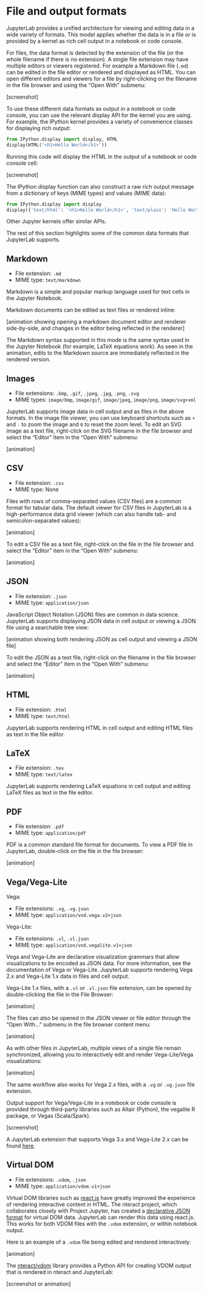 # File and output formats

JupyterLab provides a unified architecture for viewing and editing data in a
wide variety of formats. This model applies whether the data is in a file or is
provided by a kernel as rich cell output in a notebook or code console.

For files, the data format is detected by the extension of the file (or the
whole filename if there is no extension). A single file extension may have
multiple editors or viewers registered. For example a Markdown file (`.md`) can
be edited in the file editor or rendered and displayed as HTML. You can open
different editors and viewers for a file by right-clicking on the filename in
the file browser and using the “Open With” submenu:

[screenshot]

To use these different data formats as output in a notebook or code console, you
can use the relevant display API for the kernel you are using. For example, the
IPython kernel provides a variety of convenience classes for displaying rich output:

```python
from IPython.display import display, HTML
display(HTML('<h1>Hello World</h1>'))
```

Running this code will display the HTML in the output of a notebook or code
console cell:

[screenshot]

The IPython display function can also construct a raw rich output message from a
dictionary of keys (MIME types) and values (MIME data):

```python
from IPython.display import display
display({'text/html': '<h1>Hello World</h1>', 'text/plain': 'Hello World'}, raw=True)
```

Other Jupyter kernels offer similar APIs.

The rest of this section highlights some of the common data formats that
JupyterLab supports.

## Markdown

* File extension: `.md`
* MIME type: `text/markdown`

Markdown is a simple and popular markup language used for text cells in the
Jupyter Notebook.

Markdown documents can be edited as text files or rendered inline:

[animation showing opening a markdown document editor and renderer side-by-side, and changes in the editor being reflected in the renderer]

The Markdown syntax supported in this mode is the same syntax used in the
Jupyter Notebook (for example, LaTeX equations work). As seen in the animation,
edits to the Markdown source are immediately reflected in the rendered version.

## Images

* File extensions: `.bmp`, `.gif`, `.jpeg`, `.jpg`, `.png`, `.svg`
* MIME types: `image/bmp`, `image/gif`, `image/jpeg`, `image/png`, `image/svg+xml`

JupyterLab supports image data in cell output and as files in the above formats.
In the image file viewer, you can use keyboard shortcuts such as `+` and `-` to
zoom the image and `0` to reset the zoom level. To edit an SVG image as a text
file, right-click on the SVG filename in the file browser and select the
“Editor” item in the “Open With” submenu:

[animation]

## CSV

* File extension: `.csv`
* MIME type: None

Files with rows of comma-separated values (CSV files) are a common format for
tabular data. The default viewer for CSV files in JupyterLab is a
high-performance data grid viewer (which can also handle tab- and
semicolon-separated values):

[animation]

To edit a CSV file as a text file, right-click on the file in the file browser
and select the “Editor” item in the “Open With” submenu:

[animation]

## JSON

* File extension: `.json`
* MIME type: `application/json`

JavaScript Object Notation (JSON) files are common in data science. JupyterLab
supports displaying JSON data in cell output or viewing a JSON file using a
searchable tree view:

[animation showing both rendering JSON as cell output and viewing a JSON file]

To edit the JSON as a text file, right-click on the filename in the file browser
and select the “Editor” item in the “Open With” submenu:

[animation]

## HTML

* File extension: `.html`
* MIME type: `text/html`

JupyterLab supports rendering HTML in cell output and editing HTML files as text
in the file editor.

## LaTeX

* File extension: `.tex`
* MIME type: `text/latex`

JupyterLab supports rendering LaTeX equations in cell output and editing LaTeX
files as text in the file editor.


## PDF

* File extension: `.pdf`
* MIME type: `application/pdf`

PDF is a common standard file format for documents. To view a PDF file in
JupyterLab, double-click on the file in the file browser:

[animation]

## Vega/Vega-Lite

Vega:

* File extensions: `.vg`, `.vg.json`
* MIME type: `application/vnd.vega.v2+json`

Vega-Lite:

* File extensions: `.vl`, `.vl.json`
* MIME type: `application/vnd.vegalite.v1+json`

Vega and Vega-Lite are declarative visualization grammars that allow
visualizations to be encoded as JSON data. For more information, see the
documentation of Vega or Vega-Lite. JupyterLab supports rendering
Vega 2.x and Vega-Lite 1.x data in files and cell output.

Vega-Lite 1.x files, with a `.vl` or `.vl.json` file extension, can be opened by
double-clicking the file in the File Browser:

[animation]

The files can also be opened in the JSON viewer or file editor through the “Open
With…” submenu in the file browser content menu:

[animation]

As with other files in JupyterLab, multiple views of a single file remain
synchronized, allowing you to interactively edit and render Vega-Lite/Vega
visualizations:

[animation]

The same workflow also works for Vega 2.x files, with a `.vg` or `.vg.json` file
extension.

Output support for Vega/Vega-Lite in a notebook or code console is provided
through third-party libraries such as Altair (Python), the vegalite R package,
or Vegas (Scala/Spark).

[screenshot]

A JupyterLab extension that supports Vega 3.x and Vega-Lite 2.x can be found
[here](https://github.com/jupyterlab/jupyter-renderers).

## Virtual DOM

* File extensions: `.vdom`, `.json`
* MIME type: `application/vdom.v1+json`

Virtual DOM libraries such as [react.js](https://reactjs.org/) have greatly
improved the experience of rendering interactive content in HTML. The nteract
project, which collaborates closely with Project Jupyter, has created a
[declarative JSON format](https://github.com/nteract/vdom) for virtual DOM data.
JupyterLab can render this data using react.js. This works for both VDOM files
with the `.vdom` extension, or within notebook output.

Here is an example of a `.vdom` file being edited and rendered interactively:

[animation]

The [nteract/vdom](https://github.com/nteract/vdom) library provides a Python
API for creating VDOM output that is rendered in nteract and JupyterLab:

[screenshot or animation]
